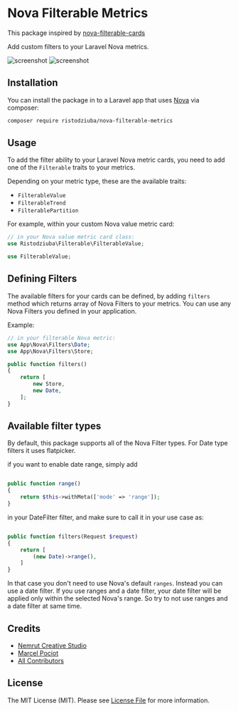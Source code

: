 # Nova Filterable Metrics
This package inspired by [nova-filterable-cards](https://github.com/beyondcode/nova-filterable-cards)

Add custom filters to your Laravel Nova metrics. 

![screenshot](https://nemrut.co/images/filterable/filter-screenshot1.png)
![screenshot](https://nemrut.co/images/filterable/filter-screenshot2.png)

## Installation

You can install the package in to a Laravel app that uses [Nova](https://nova.laravel.com) via composer:

```bash
composer require ristodziuba/nova-filterable-metrics 
```

## Usage

To add the filter ability to your Laravel Nova metric cards, you need to add one of the `Filterable` traits to your metrics.

Depending on your metric type, these are the available traits:

- `FilterableValue`
- `FilterableTrend`
- `FilterablePartition`

For example, within your custom Nova value metric card:
```php
// in your Nova value metric card class:
use Ristodziuba\Filterable\FilterableValue;

use FilterableValue;

```

## Defining Filters

The available filters for your cards can be defined, by adding `filters` method which returns array of Nova Filters to your metrics. You can use any Nova Filters you defined in your application.

Example:

```php
// in your filterable Nova metric:
use App\Nova\Filters\Date;
use App\Nova\Filters\Store;

public function filters()
{
	return [
		new Store,
		new Date,
	];
}

```

## Available filter types

By default, this package supports all of the Nova Filter types. For Date type filters it uses flatpicker.

if you want to enable date range, simply add 

```php

public function range()
{
	return $this->withMeta(['mode' => 'range']);
}

```

in your DateFilter filter, and make sure to call it in your use case as:

```php

public function filters(Request $request)
{
	return [
		(new Date)->range(),
	]
}

```

In that case you don't need to use Nova's default `ranges`. Instead you can use a date filter. If you use ranges and a date filter, your date filter will be applied only within the selected Nova's range. So try to not use ranges and a date filter at same time.

## Credits
- [Nemrut Creative Studio](https://github.com/ristodziuba)
- [Marcel Pociot](https://github.com/mpociot)
- [All Contributors](../../contributors)

## License

The MIT License (MIT). Please see [License File](LICENSE.md) for more information.
